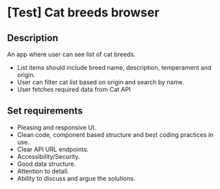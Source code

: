 # [Test] Cat breeds browser

## Description
An app where user can see list of cat breeds.
- List items should include breed name, description, temperament and origin.
- User can filter cat list based on origin and search by name.
- User fetches required data from Cat API

## Set requirements

- Pleasing and responsive UI.
- Clean code, component based structure and best coding practices in use.
- Clear API URL endpoints.
- Accessibility/Security.
- Good data structure.
- Attention to detail.
- Ability to discuss and argue the solutions.
